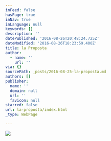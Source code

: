 ```yaml
---
inFeed: false
hasPage: true
inNav: true
inLanguage: null
keywords: []
description: ''
datePublished: '2016-08-26T20:48:24.725Z'
dateModified: '2016-08-26T18:23:59.400Z'
title: la Proposta
author:
  - name: ''
    url: ''
via: {}
sourcePath: _posts/2016-08-25-la-proposta.md
authors: []
publisher:
  name: ''
  domain: null
  url: ''
  favicon: null
starred: false
url: la-proposta/index.html
_type: WebPage

---
```

![](https://the-grid-user-content.s3-us-west-2.amazonaws.com/34c6ef26-89d2-4b22-a0dc-67ccacf555cc.jpg)